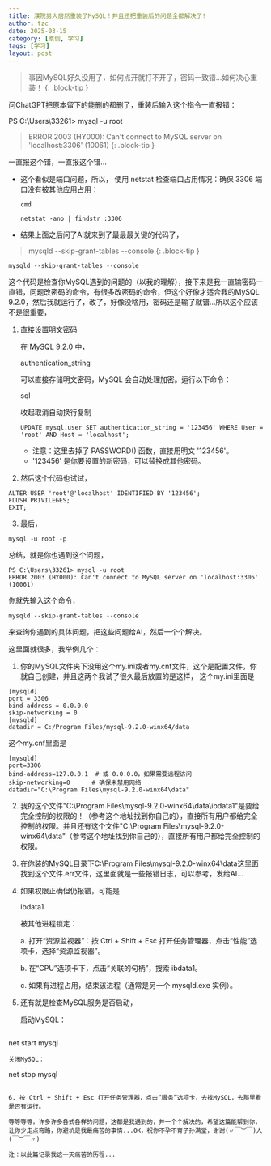```yaml
---
title: 濮院男大居然重装了MySQL！并且还把重装后的问题全都解决了!
author: tzc
date: 2025-03-15
category: [原创, 学习]
tags: [学习]
layout: post
---
```


> 事因MySQL好久没用了，如何点开就打不开了，密码一致错...如何决心重装！
> {: .block-tip }

问ChatGPT把原本留下的能删的都删了，重装后输入这个指令一直报错：

PS C:\Users\33261> mysql -u root

> ERROR 2003 (HY000): Can't connect to MySQL server on 'localhost:3306' (10061)
{: .block-tip }

一直报这个错，一直报这个错...

- 这个看似是端口问题，所以，
  使用 netstat 检查端口占用情况：确保 3306 端口没有被其他应用占用：
  
  ```
  cmd
  ```
  
  ```
  netstat -ano | findstr :3306
  ```
  
- 结果上面之后问了AI就来到了最最最关键的代码了，

> mysqld --skip-grant-tables --console
{: .block-tip }

  ```
mysqld --skip-grant-tables --console
  ```

  这个代码是检查你MySQL遇到的问题的（以我的理解），接下来是我一直输密码一直错，问题改密码的命令，有很多改密码的命令，但这个好像才适合我的MySQL 9.2.0，然后我就运行了，改了，好像没啥用，密码还是输了就错...所以这个应该不是很重要，

  1. 直接设置明文密码

     在 MySQL 9.2.0 中，

     authentication_string

      可以直接存储明文密码，MySQL 会自动处理加密。运行以下命令：

     sql

     收起取消自动换行复制

     ```
     UPDATE mysql.user SET authentication_string = '123456' WHERE User = 'root' AND Host = 'localhost';
     ```

     - 注意：这里去掉了 PASSWORD() 函数，直接用明文 '123456'。
     - '123456' 是你要设置的新密码，可以替换成其他密码。

  2. 然后这个代码也试试，
  ```
  ALTER USER 'root'@'localhost' IDENTIFIED BY '123456';
  FLUSH PRIVILEGES;
  EXIT;
  ```
  3. 最后，
  ```
  mysql -u root -p
  ```

总结，就是你也遇到这个问题，

```
PS C:\Users\33261> mysql -u root
ERROR 2003 (HY000): Can't connect to MySQL server on 'localhost:3306' (10061)
```

你就先输入这个命令，

```
mysqld --skip-grant-tables --console
```

来查询你遇到的具体问题，把这些问题给AI，然后一个个解决。

这里面就很多，我举例几个：

1. 你的MySQL文件夹下没用这个my.ini或者my.cnf文件，这个是配置文件，你就自己创建，并且这两个我试了很久最后放置的是这样，
  这个my.ini里面是
  ```
[mysqld]
port = 3306
bind-address = 0.0.0.0
skip-networking = 0
[mysqld]
datadir = C:/Program Files/mysql-9.2.0-winx64/data
```
这个my.cnf里面是
```
[mysqld]
port=3306
bind-address=127.0.0.1  # 或 0.0.0.0，如果需要远程访问
skip-networking=0      # 确保未禁用网络
datadir="C:\Program Files\mysql-9.2.0-winx64\data"
```


2. 我的这个文件"C:\Program Files\mysql-9.2.0-winx64\data\ibdata1"是要给完全控制的权限的！（参考这个地址找到你自己的），直接所有用户都给完全控制的权限。并且还有这个文件"C:\Program Files\mysql-9.2.0-winx64\data"（参考这个地址找到你自己的），直接所有用户都给完全控制的权限。

3. 在你装的MySQL目录下C:\Program Files\mysql-9.2.0-winx64\data这里面找到这个文件.err文件，这里面就是一些报错日志，可以参考，发给AI...

4. 如果权限正确但仍报错，可能是

   ibdata1

   被其他进程锁定：
 
   a.  打开“资源监视器”：按 Ctrl + Shift + Esc 打开任务管理器，点击“性能”选项卡，选择“资源监视器”。
 
   b.  在“CPU”选项卡下，点击“关联的句柄”，搜索 ibdata1。
 
   c.  如果有进程占用，结束该进程（通常是另一个 mysqld.exe 实例）。

5. 还有就是检查MySQL服务是否启动，

   启动MySQL：
   ```
net start mysql
```
关闭MySQL：
```
net stop mysql
```

6. 按 Ctrl + Shift + Esc 打开任务管理器，点击“服务”选项卡，去找MySQL，去那里看是否有运行。

等等等等，许多许多各式各样的问题，这都是我遇到的，并一个个解决的，希望这篇能帮到你，让你少走点弯路，你避坑是我最痛苦的事情...OK，祝你不孕不育子孙满堂，谢谢(〃￣︶￣)人(￣︶￣〃)

注：以此篇记录我这一天痛苦的历程...
